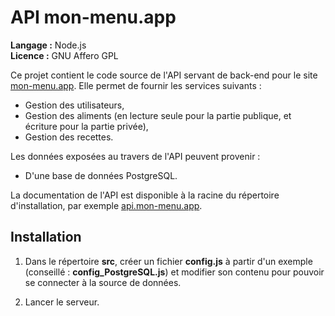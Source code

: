 # API mon-menu.app

**Langage :** Node.js  
**Licence :** GNU Affero GPL

Ce projet contient le code source de l'API servant de back-end pour le site [mon-menu.app](https://mon-menu.app). Elle permet de fournir les services suivants :

* Gestion des utilisateurs,
* Gestion des aliments (en lecture seule pour la partie publique, et écriture pour la partie privée),
* Gestion des recettes.

Les données exposées au travers de l'API peuvent provenir :

* D'une base de données PostgreSQL.

La documentation de l'API est disponible à la racine du répertoire d'installation, par exemple [api.mon-menu.app](https://api.mon-menu.app).

## Installation

1. Dans le répertoire **src**, créer un fichier **config.js** à partir d'un exemple (conseillé : **config_PostgreSQL.js**) et modifier son contenu pour pouvoir se connecter à la source de données.

2. Lancer le serveur.
